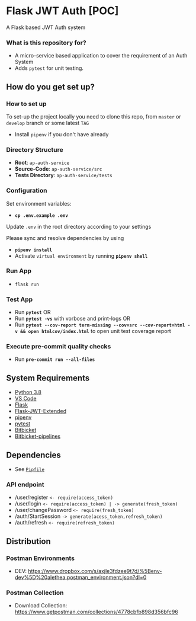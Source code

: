 # Flask JWT Auth [POC]

A Flask based JWT Auth system

### What is this repository for?

- A micro-service based application to cover the requirement of an Auth System
- Adds `pytest` for unit testing.

## How do you get set up?

### How to set up

To set-up the project locally you need to clone this repo, from `master` or `develop` branch or some latest `TAG`

- Install `pipenv` if you don't have already

### Directory Structure

- **Root**: `ap-auth-service`
- **Source-Code**: `ap-auth-service/src`
- **Tests Directory**: `ap-auth-service/tests`

### Configuration

Set environment variables:

- **`cp .env.example .env`**

Update `.env` in the root directory according to your settings

Please sync and resolve dependencies by using

- **`pipenv install`**
- Activate `virtual environment` by running **`pipenv shell`**

### Run App

- `flask run`

### Test App

- Run **`pytest`**
  OR
- Run **`pytest -vs`** with vorbose and print-logs
  OR
- Run **`pytest --cov-report term-missing --cov=src --cov-report=html -v && open htmlcov/index.html`** to open unit test coverage report

### Execute pre-commit quality checks

- Run **`pre-commit run --all-files`**

## System Requirements

- [Python 3.8](https://www.python.org/downloads/release/python-383/)
- [VS Code](https://code.visualstudio.com/)
- [Flask](https://flask.palletsprojects.com/en/1.1.x/)
- [Flask-JWT-Extended](https://pypi.org/project/Flask-JWT-Extended/)
- [pipenv](https://pypi.org/project/pipenv/)
- [pytest](https://pypi.org/project/pytest/)
- [Bitbicket](www.bitbucket.org)
- [Bitbicket-pipelines](https://bitbucket.org/product/features/pipelines)

## Dependencies

- See [`Pipfile`](/Pipfile)

### API endpoint
- /user/register `<- require(access_token)`
- /user/login `<- require(access_token) | -> generate(fresh_token)`
- /user/changePassword `<- require(fresh_token)`
- /auth/StartSession `-> generate(acess_token,refresh_token)`
- /auth/refresh `<- require(refresh_token)`



## Distribution

### Postman Environments

- DEV: https://www.dropbox.com/s/axjle3fdzee9t7d/%5Benv-dev%5D%20alethea.postman_environment.json?dl=0

### Postman Collection

- Download Collection: https://www.getpostman.com/collections/4778cbfb898d356bfc96
